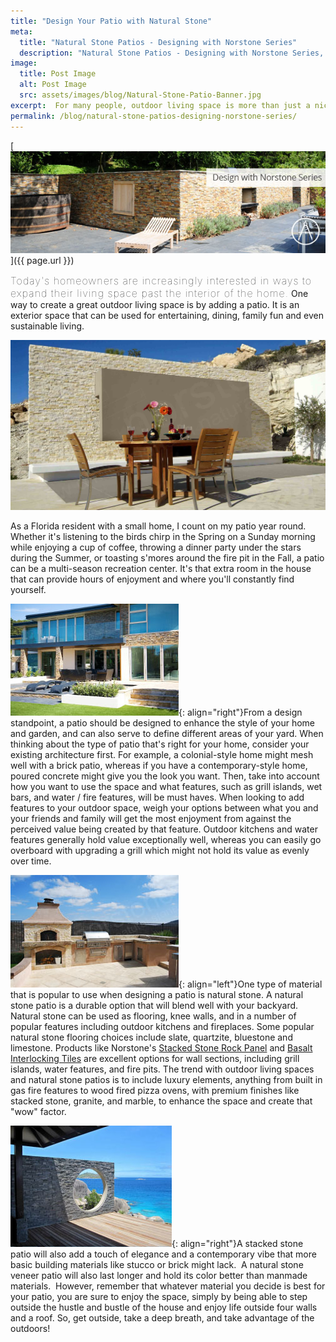 ```yaml
---
title: "Design Your Patio with Natural Stone"
meta:
  title: "Natural Stone Patios - Designing with Norstone Series"
  description: "Natural Stone Patios - Designing with Norstone Series, natural stone patios, stacked stone patio, stone veneer patio"
image:
  title: Post Image
  alt: Post Image
  src: assets/images/blog/Natural-Stone-Patio-Banner.jpg
excerpt:  For many people, outdoor living space is more than just a nice feature, it's a necessity. Whether it's a small rooftop terrace overlooking a city skyline or a large space shaded in the leafy suburbs, outdoor spaces allow us to look away from the glare of our screens, breathe some fresh air and reconnect with nature. Natural stone finish options abound in these spaces and can be used on flooring, walls, seating and speciality features like outdoor grill islands and water features. This article visits on relevant design ideas and concepts for natural stone patios.
permalink: /blog/natural-stone-patios-designing-norstone-series/
---
```

[![Natural Stone Patio Banner](/assets/images/blog/Natural-Stone-Patio-Banner.jpg)]({{ page.url }})

<span style="font-size:16px;font-weight:lighter;letter-spacing:1px">Today's homeowners are increasingly interested in ways to expand their living space past the interior of the home.</span> One way to create a great outdoor living space is by adding a patio. It is an exterior space that can be used for entertaining, dining, family fun and even sustainable living.

![Natural Stone Patio Cyprus](/assets/images/blog/Natural-Stone-Patio-Cyprus.jpg)

As a Florida resident with a small home, I count on my patio year round. Whether it's listening to the birds chirp in the Spring on a Sunday morning while enjoying a cup of coffee, throwing a dinner party under the stars during the Summer, or toasting s'mores around the fire pit in the Fall, a patio can be a multi-season recreation center. It's that extra room in the house that can provide hours of enjoyment and where you'll constantly find yourself.

![Contemporary Natural Stone Patio](/assets/images/blog/Contemporary-Natural-Stone-Patio.jpg){: align="right"}From a design standpoint, a patio should be designed to enhance the style of your home and garden, and can also serve to define different areas of your yard. When thinking about the type of patio that's right for your home, consider your existing architecture first. For example, a colonial-style home might mesh well with a brick patio, whereas if you have a contemporary-style home, poured concrete might give you the look you want. Then, take into account how you want to use the space and what features, such as grill islands, wet bars, and water / fire features, will be must haves. When looking to add features to your outdoor space, weigh your options between what you and your friends and family will get the most enjoyment from against the perceived value being created by that feature. Outdoor kitchens and water features generally hold value exceptionally well, whereas you can easily go overboard with upgrading a grill which might not hold its value as evenly over time.

![Stone Veneer Patio Pizza Oven](/assets/images/blog/Stone-Veneer-Patio-Pizza-Oven.jpg){: align="left"}One type of material that is popular to use when designing a patio is natural stone. A natural stone patio is a durable option that will blend well with your backyard. Natural stone can be used as flooring, knee walls, and in a number of popular features including outdoor kitchens and fireplaces. Some popular natural stone flooring choices include slate, quartzite, bluestone and limestone. Products like Norstone's [Stacked Stone Rock Panel](/products/stacked-stone-cladding/) and [Basalt Interlocking Tiles](/products/modern-wall-tile/) are excellent options for wall sections, including grill islands, water features, and fire pits. The trend with outdoor living spaces and natural stone patios is to include luxury elements, anything from built in gas fire features to wood fired pizza ovens, with premium finishes like stacked stone, granite, and marble, to enhance the space and create that "wow" factor.

![Stacked Stone Patio Seychelles Swank](/assets/images/blog/Stacked-Stone-Patio---Seychelles-Swank.jpg){: align="right"}A stacked stone patio will also add a touch of elegance and a contemporary vibe that more basic building materials like stucco or brick might lack.  A natural stone veneer patio will also last longer and hold its color better than manmade materials.  However, remember that whatever material you decide is best for your patio, you are sure to enjoy the space, simply by being able to step outside the hustle and bustle of the house and enjoy life outside four walls and a roof. So, get outside, take a deep breath, and take advantage of the outdoors!
